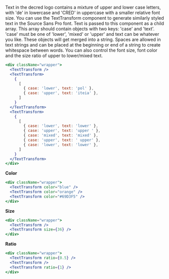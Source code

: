 Text in the decred logo contains a mixture of upper and lower case letters, with
'de' in lowercase and 'CRED' in uppercase with a smaller relative font size. You can
use the TextTransform component to generate similarly styled text in the Source Sans Pro
font. Text is passed to this component as a child array. This array should contain objects
with two keys: 'case' and 'text'. 'case' must be one of 'lower', 'mixed'
or 'upper' and text can be whatever you like. These objects will get merged into a string.
Spaces are allowed in text strings and can be placed at the beginning or end
of a string to create whitespace between words. You can also control the
font size, font color and the size ratio of upper to lower/mixed text.

```jsx
<div className="wrapper">
  <TextTransform />
  <TextTransform>
    {
      [
        { case: 'lower', text: 'pol' },
        { case: 'upper', text: 'iteia' },
      ]
    }
  </TextTransform>
  <TextTransform>
    {
      [
        { case: 'lower', text: 'lower' },
        { case: 'upper', text: 'upper ' },
        { case: 'mixed', text: 'mixed' },
        { case: 'upper', text: ' upper' },
        { case: 'lower', text: 'lower' },
      ]
    }
  </TextTransform>
</div>
```

<strong>Color</strong>

```jsx
<div className="wrapper">
  <TextTransform color="blue" />
  <TextTransform color="orange" />
  <TextTransform color="#69D3F5" />
</div>
```

<strong>Size</strong>

```jsx
<div className="wrapper">
  <TextTransform />
  <TextTransform size={36} />
</div>
```

<strong>Ratio</strong>

```jsx
<div className="wrapper">
  <TextTransform ratio={0.5} />
  <TextTransform />
  <TextTransform ratio={1} />
</div>
